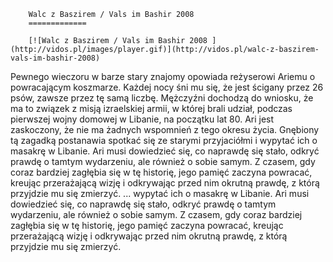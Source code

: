 
        Walc z Baszirem / Vals im Bashir 2008 
        =============
        
        [![Walc z Baszirem / Vals im Bashir 2008 ](http://vidos.pl/images/player.gif)](http://vidos.pl/walc-z-baszirem-vals-im-bashir-2008)
        
        
 Pewnego wieczoru w barze stary znajomy opowiada reżyserowi Ariemu o powracającym koszmarze. Każdej nocy śni mu się, że jest ścigany przez 26 psów, zawsze przez tę samą liczbę. Mężczyźni dochodzą do wniosku, że ma to związek z misją izraelskiej armii, w której brali udział, podczas pierwszej wojny domowej w Libanie, na początku lat 80. Ari jest zaskoczony, że nie ma żadnych wspomnień z tego okresu życia. Gnębiony tą zagadką postanawia spotkać się ze starymi przyjaciółmi i wypytać ich o masakrę w Libanie. Ari musi dowiedzieć się, co naprawdę się stało, odkryć prawdę o tamtym wydarzeniu, ale również o sobie samym. Z czasem, gdy coraz bardziej zagłębia się w tę historię, jego pamięć zaczyna powracać, kreując przerażającą wizję i odkrywając przed nim okrutną prawdę, z którą przyjdzie mu się zmierzyć.   ... wypytać ich o masakrę w Libanie. Ari musi dowiedzieć się, co naprawdę się stało, odkryć prawdę o tamtym wydarzeniu, ale również o sobie samym. Z czasem, gdy coraz bardziej zagłębia się w tę historię, jego pamięć zaczyna powracać, kreując przerażającą wizję i odkrywając przed nim okrutną prawdę, z którą przyjdzie mu się zmierzyć.
    